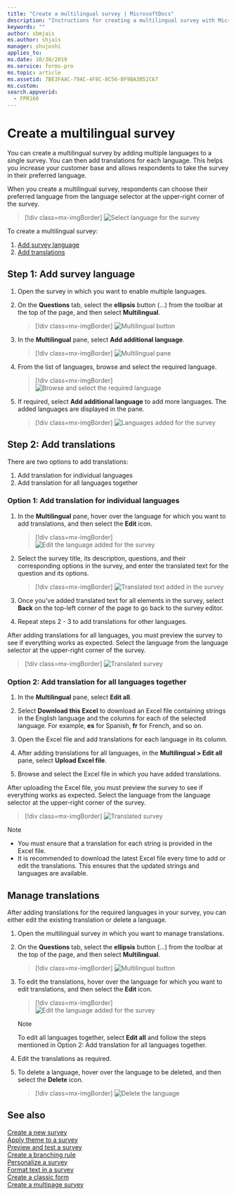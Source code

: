 ```yaml
---
title: "Create a multilingual survey | MicrosoftDocs"
description: "Instructions for creating a multilingual survey with Microsoft Forms Pro"
keywords: ""
author: sbmjais
ms.author: shjais
manager: shujoshi
applies_to: 
ms.date: 10/30/2019
ms.service: forms-pro
ms.topic: article
ms.assetid: 7BE3FAAC-79AC-4F8C-8C56-BF9BA3B52C67
ms.custom: 
search.appverid:
  - FPR160
---
```


# Create a multilingual survey

You can create a multilingual survey by adding multiple languages to a single survey. You can then add translations for each language. This helps you increase your customer base and allows respondents to take the survey in their preferred language.

When you create a multilingual survey, respondents can choose their preferred language from the language selector at the upper-right corner of the survey.

> [!div class=mx-imgBorder]
> ![Select language for the survey](media/lang-select.png "Select language for the survey") 

To create a multilingual survey:

1.	[Add survey language](#step-1-add-survey-language)
2.	[Add translations](#step-2-add-translations)

## Step 1: Add survey language

1.	Open the survey in which you want to enable multiple languages.

2.	On the **Questions** tab, select the **ellipsis** button (…) from the toolbar at the top of the page, and then select **Multilingual**.

    > [!div class=mx-imgBorder]
    > ![Multilingual button](media/multilingual-button.png "Multilingual button") 

3.	In the **Multilingual** pane, select **Add additional language**.

    > [!div class=mx-imgBorder]
    > ![Multilingual pane](media/multilingual-pane.png "Multilingual pane") 

4.	From the list of languages, browse and select the required language.

    > [!div class=mx-imgBorder]
    > ![Browse and select the required language](media/lang-list.png "Browse and select the required language") 

5.	If required, select **Add additional language** to add more languages. The added languages are displayed in the pane.

    > [!div class=mx-imgBorder]
    > ![Languages added for the survey](media/lang-added.png "Languages added for the survey") 

## Step 2: Add translations

There are two options to add translations:

1. Add translation for individual languages
2. Add translation for all languages together

### Option 1: Add translation for individual languages

1.	In the **Multilingual** pane, hover over the language for which you want to add translations, and then select the **Edit** icon.

    > [!div class=mx-imgBorder]
    > ![Edit the language added for the survey](media/edit-lang.png "Edit the language added for the survey") 

2.	Select the survey title, its description, questions, and their corresponding options in the survey, and enter the translated text for the question and its options.

    > [!div class=mx-imgBorder]
    > ![Translated text added in the survey](media/translation-added.png "Translated text added in the survey") 

3.	Once you've added translated text for all elements in the survey, select **Back** on the top-left corner of the page to go back to the survey editor.

4.	Repeat steps 2 - 3 to add translations for other languages.

After adding translations for all languages, you must preview the survey to see if everything works as expected. Select the language from the language selector at the upper-right corner of the survey.

> [!div class=mx-imgBorder]
> ![Translated survey](media/translated-survey.png "Translated survey") 

### Option 2: Add translation for all languages together

1. In the **Multilingual** pane, select **Edit all**.

2. Select **Download this Excel** to download an Excel file containing strings in the English language and the columns for each of the selected language. For example, **es** for Spanish, **fr** for French, and so on.

3. Open the Excel file and add translations for each language in its column.

4. After adding translations for all languages, in the **Multilingual > Edit all** pane, select **Upload Excel file**.

5. Browse and select the Excel file in which you have added translations.

After uploading the Excel file, you must preview the survey to see if everything works as expected. Select the language from the language selector at the upper-right corner of the survey.

> [!div class=mx-imgBorder]
> ![Translated survey](media/translated-survey.png "Translated survey") 

> [!NOTE]
> - You must ensure that a translation for each string is provided in the Excel file.
> - It is recommended to download the latest Excel file every time to add or edit the translations. This ensures that the updated strings and languages are available.

## Manage translations  

After adding translations for the required languages in your survey, you can either edit the existing translation or delete a language.

1.	Open the multilingual survey in which you want to manage translations.

2.	On the **Questions** tab, select the **ellipsis** button (…) from the toolbar at the top of the page, and then select **Multilingual**.

    > [!div class=mx-imgBorder]
    > ![Multilingual button](media/multilingual-button.png "Multilingual button") 

3.	To edit the translations, hover over the language for which you want to edit translations, and then select the **Edit** icon.

    > [!div class=mx-imgBorder]
    > ![Edit the language added for the survey](media/edit-lang.png "Edit the language added for the survey") 

    > [!NOTE]
    > To edit all languages together, select **Edit all** and follow the steps mentioned in Option 2: Add translation for all languages together.

4.	Edit the translations as required.

5.	To delete a language, hover over the language to be deleted, and then select the **Delete** icon.

    > [!div class=mx-imgBorder]
    > ![Delete the language](media/delete-lang.png "Delete the language") 

## See also

[Create a new survey](create-new-survey.md)<br>
[Apply theme to a survey](apply-theme.md)<br>
[Preview and test a survey](preview-test-survey.md)<br>
[Create a branching rule](create-branching-rule.md)<br>
[Personalize a survey](personalize-survey.md)<br>
[Format text in a survey](survey-text-format.md)<br>
[Create a classic form](create-classic-form.md)<br>
[Create a multipage survey](create-multipage-survey.md)
